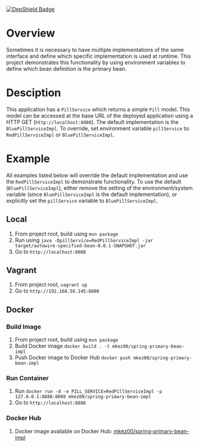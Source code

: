 [![DepShield Badge](https://depshield.sonatype.org/badges/mkez00/spring-primary-bean-impl/depshield.svg)](https://depshield.github.io)

# Overview
Sometimes it is necessary to have multiple implementations of the same interface and define which specific implementation is used at runtime.  This project demonstrates this functionality by using environment variables to define which bean definition is the primary bean.

# Desciption
This application has a `PillService` which returns a simple `Pill` model.  This model can be accessed at the base URL of the deployed application using a HTTP GET (`http://localhost:8080`).  The default implementation is the `BluePillServiceImpl`.  To override, set environment variable `pillService` to: `RedPillServiceImpl` or `BluePillServiceImpl`.

# Example
All examples listed below will override the default implementation and use the `RedPillServiceImpl` to demonstrate functionality.  To use the default (`BluePillServiceImpl`), either remove the setting of the environment/system variable (since `BluePillServiceImpl` is the default implementation), or explicitly set the `pillService` variable to `BluePillServiceImpl`.

## Local
1) From project root, build using `mvn package`
2) Run using `java -DpillService=RedPillServiceImpl -jar target/autowire-specified-bean-0.0.1-SNAPSHOT.jar`
3) Go to `http://localhost:8080`

## Vagrant
1) From project root, `vagrant up`
2) Go to `http://192.168.56.145:8080`

## Docker

### Build Image
1) From project root, build using `mvn package`
2) Build Docker image `docker build . -t mkez00/spring-primary-bean-impl`
3) Push Docker image to Docker Hub `docker push mkez00/spring-primary-bean-impl`

### Run Container
1) Run `docker run -d -e PILL_SERVICE=RedPillServiceImpl -p 127.0.0.1:8888:8080 mkez00/spring-primary-bean-impl`
2) Go to `http://localhost:8888`

### Docker Hub
1) Docker image available on Docker Hub: <a href="https://hub.docker.com/r/mkez00/spring-primary-bean-impl/">mkez00/spring-primary-bean-impl</a>
